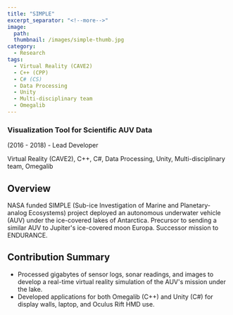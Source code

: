 ```yaml
---
title: "SIMPLE"
excerpt_separator: "<!--more-->"
image:
  path: 
  thumbnail: /images/simple-thumb.jpg
category:
  - Research
tags:
  - Virtual Reality (CAVE2)
  - C++ (CPP)
  - C# (CS)
  - Data Processing
  - Unity
  - Multi-disciplinary team
  - Omegalib
---
```

### Visualization Tool for Scientific AUV Data

(2016 - 2018) - Lead Developer

Virtual Reality (CAVE2), C++, C#, Data Processing, Unity, Multi-disciplinary team, Omegalib

<!--more--> 

## Overview
NASA funded SIMPLE (Sub-ice Investigation of Marine and Planetary-analog Ecosystems) project deployed an autonomous underwater vehicle (AUV) under the ice-covered lakes of Antarctica. Precursor to sending a similar AUV to Jupiter's ice-covered moon Europa. Successor mission to ENDURANCE.


## Contribution Summary
 * Processed gigabytes of sensor logs, sonar readings, and images to develop a real-time virtual reality simulation of the AUV's mission under the lake.
 * Developed applications for both Omegalib (C++) and Unity (C#) for display walls, laptop, and Oculus Rift HMD use.
